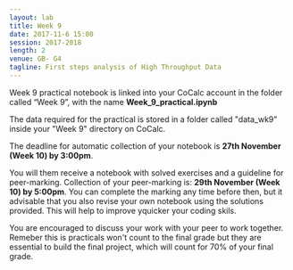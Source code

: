 ```yaml
---
layout: lab
title: Week 9
date: 2017-11-6 15:00
session: 2017-2018
length: 2
venue: GB- G4
tagline: First steps analysis of High Throughput Data
---
```



Week 9 practical notebook is linked into your CoCalc account in the folder called “Week 9”, with the name **Week_9_practical.ipynb**

The data required for the practical is stored in a folder called "data_wk9" inside your "Week 9" directory on CoCalc.

The deadline for automatic collection of your notebook is **27th November (Week 10) by 3:00pm**.

You will them receive a notebook with solved exercises and a guideline for peer-marking. Collection of your peer-marking is: **29th November (Week 10) by 5:00pm**. You can complete the marking any time before then, but it advisable that you also revise your own notebook using the solutions provided. This will help to improve yquicker your coding skils.  

You are encouraged to discuss your work with your peer to work together. Remeber this is practicals won't count to the final grade but they are essential to build the final project, which will count for 70% of your final grade. 


